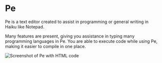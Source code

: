 Pe
==

Pe is a text editor created to assist in programming or general writing in Haiku like Notepad.

Many features are present, giving you assistance in typing many programming languages in Pe. 
You are able to execute code while using Pe, making it easier to compile in one place. 

![Screenshot of Pe with HTML code](http://i66.tinypic.com/s5l5hz.png)

